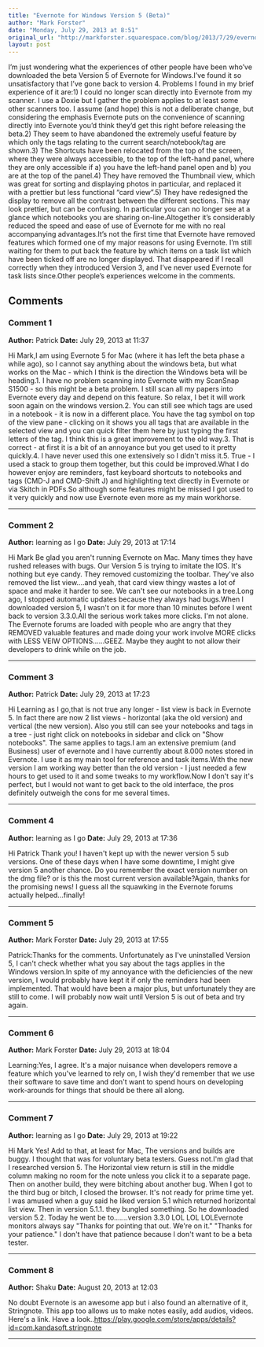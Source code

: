 ```yaml
---
title: "Evernote for Windows Version 5 (Beta)"
author: "Mark Forster"
date: "Monday, July 29, 2013 at 8:51"
original_url: "http://markforster.squarespace.com/blog/2013/7/29/evernote-for-windows-version-5-beta.html"
layout: post
---
```


I’m just wondering what the experiences of other people have been who’ve downloaded the beta Version 5 of Evernote for Windows.I’ve found it so unsatisfactory that I’ve gone back to version 4. Problems I found in my brief experience of it are:1) I could no longer scan directly into Evernote from my scanner. I use a Doxie but I gather the problem applies to at least some other scanners too. I assume (and hope) this is not a deliberate change, but considering the emphasis Evernote puts on the convenience of scanning directly into Evernote you’d think they’d get this right before releasing the beta.2) They seem to have abandoned the extremely useful feature by which only the tags relating to the current search/notebook/tag are shown.3) The Shortcuts have been relocated from the top of the screen, where they were always accessible, to the top of the left-hand panel, where they are only accessible if a) you have the left-hand panel open and b) you are at the top of the panel.4) They have removed the Thumbnail view, which was great for sorting and displaying photos in particular, and replaced it with a prettier but less functional “card view”.5) They have redesigned the display to remove all the contrast between the different sections. This may look prettier, but can be confusing. In particular you can no longer see at a glance which notebooks you are sharing on-line.Altogether it’s considerably reduced the speed and ease of use of Evernote for me with no real accompanying advantages.It’s not the first time that Evernote have removed features which formed one of my major reasons for using Evernote. I’m still waiting for them to put back the feature by which items on a task list which have been ticked off are no longer displayed. That disappeared if I recall correctly when they introduced Version 3, and I’ve never used Evernote for task lists since.Other people’s experiences welcome in the comments.

## Comments

### Comment 1
**Author:** Patrick
**Date:** July 29, 2013 at 11:37

Hi Mark,I am using Evernote 5 for Mac (where it has left the beta phase a while ago), so I cannot say anything about the windows beta, but what works on the Mac - which I think is the direction the Windows beta will be heading.1. I have no problem scanning into Evernote with my ScanSnap S1500 - so this might be a beta problem. I still scan all my papers into Evernote every day and depend on this feature. So relax, I bet it will work soon again on the windows version.2. You can still see which tags are used in a notebook - it is now in a different place. You have the tag symbol on top of the view pane - clicking on it shows you all tags that are available in the selected view and you can quick filter them here by just typing the first letters of the tag. I think this is a great improvement to the old way.3. That is correct - at first it is a bit of an annoyance but you get used to it pretty quickly.4. I have never used this one extensively so I didn't miss it.5. True - I used a stack to group them together, but this could be improved.What I do however enjoy are reminders, fast keyboard shortcuts to notebooks and tags (CMD-J and CMD-Shift J) and highlighting text directly in Evernote or via Skitch in PDFs.So although some features might be missed I got used to it very quickly and now use Evernote even more as my main workhorse.

---

### Comment 2
**Author:** learning as I go
**Date:** July 29, 2013 at 17:14

Hi Mark
Be glad you aren't running Evernote on Mac. Many times they have rushed releases with bugs. Our Version 5 is trying to imitate the IOS. It's nothing but eye candy. They removed customizing the toolbar. They've also removed the list view....and yeah, that card view thingy wastes a lot of space and make it harder to see. We can't see our notebooks in a tree.Long ago, I stopped automatic updates because they always had bugs.When I downloaded version 5, I wasn't on it for more than 10 minutes before I went back to version 3.3.0.All the serious work takes more clicks. I'm not alone. The Evernote forums are loaded with people who are angry that they REMOVED valuable features and made doing your work involve MORE clicks with LESS VEIW OPTIONS......GEEZ. Maybe they aught to not allow their developers to drink while on the job.

---

### Comment 3
**Author:** Patrick
**Date:** July 29, 2013 at 17:23

Hi Learning as I go,that is not true any longer - list view is back in Evernote 5. In fact there are now 2 list views - horizontal (aka the old version) and vertical (the new version). Also you still can see your notebooks and tags in a tree - just right click on notebooks in sidebar and click on "Show notebooks". The same applies to tags.I am an extensive premium (and Business) user of evernote and I have currently about 8.000 notes stored in Evernote. I use it as my main tool for reference and task items.With the new version I am working way better than the old version - I just needed a few hours to get used to it and some tweaks to my workflow.Now I don't say it's perfect, but I would not want to get back to the old interface, the pros definitely outweigh the cons for me several times.

---

### Comment 4
**Author:** learning as I go
**Date:** July 29, 2013 at 17:36

Hi Patrick
Thank you! I haven't kept up with the newer version 5 sub versions. One of these days when I have some downtime, I might give version 5 another chance. Do you remember the exact version number on the dmg file? or is this the most current version available?Again, thanks for the promising news! I guess all the squawking in the Evernote forums actually helped...finally!

---

### Comment 5
**Author:** Mark Forster
**Date:** July 29, 2013 at 17:55

Patrick:Thanks for the comments. Unfortunately as I've uninstalled Version 5, I can't check whether what you say about the tags applies in the Windows version.In spite of my annoyance with the deficiencies of the new version, I would probably have kept it if only the reminders had been implemented. That would have been a major plus, but unfortunately they are still to come. I will probably now wait until Version 5 is out of beta and try again.

---

### Comment 6
**Author:** Mark Forster
**Date:** July 29, 2013 at 18:04

Learning:Yes, I agree. It's a major nuisance when developers remove a feature which you've learned to rely on, I wish they'd remember that we use their software to save time and don't want to spend hours on developing work-arounds for things that should be there all along.

---

### Comment 7
**Author:** learning as I go
**Date:** July 29, 2013 at 19:22

Hi Mark
Yes! Add to that, at least for Mac, The versions and builds are buggy. I thought that was for voluntary beta testers. Guess not.I'm glad that I researched version 5. The Horizontal view return is still in the middle column making no room for the note unless you click it to a separate page. Then on another build, they were bitching about another bug. When I got to the third bug or bitch, I closed the browser. It's not ready for prime time yet. I was amused when a guy said he liked version 5.1 which returned horizontal list view. Then in version 5.1.1. they bungled something. So he downloaded version 5.2. Today he went be to.......version 3.3.0 LOL LOL LOLEvernote monitors always say "Thanks for pointing that out. We're on it." "Thanks for your patience." I don't have that patience because I don't want to be a beta tester.

---

### Comment 8
**Author:** Shaku
**Date:** August 20, 2013 at 12:03

No doubt Evernote is an awesome app but i also found an alternative of it, Stringnote. This app too allows us to make notes easily, add audios, videos. Here's a link. Have a look..https://play.google.com/store/apps/details?id=com.kandasoft.stringnote

---

